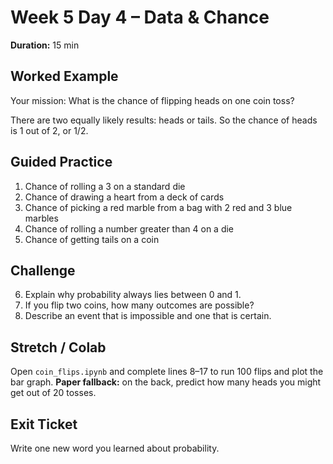 # Week 5 Day 4 – Data & Chance

**Duration:** 15 min

## Worked Example
Your mission: What is the chance of flipping heads on one coin toss?

There are two equally likely results: heads or tails. So the chance of heads is 1 out of 2, or 1/2.

## Guided Practice
1. Chance of rolling a 3 on a standard die
2. Chance of drawing a heart from a deck of cards
3. Chance of picking a red marble from a bag with 2 red and 3 blue marbles
4. Chance of rolling a number greater than 4 on a die
5. Chance of getting tails on a coin

## Challenge
6. Explain why probability always lies between 0 and 1.
7. If you flip two coins, how many outcomes are possible?
8. Describe an event that is impossible and one that is certain.

## Stretch / Colab
Open `coin_flips.ipynb` and complete lines 8–17 to run 100 flips and plot the bar graph. **Paper fallback:** on the back, predict how many heads you might get out of 20 tosses.

## Exit Ticket
Write one new word you learned about probability.
